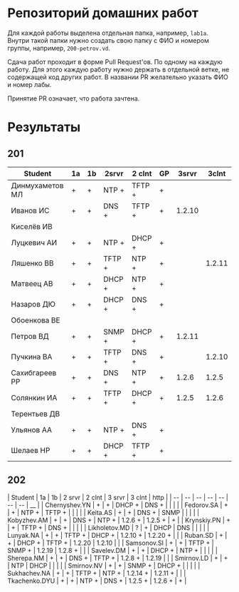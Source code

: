 # Репозиторий домашних работ

Для каждой работы выделена отдельная папка, например, `lab1a`.
Внутри такой папки нужно создать свою папку с ФИО и номером группы, например, `200-petrov.vd`.

Сдача работ проходит в форме Pull Request'ов.
По одному на каждую работу.
Для этого каждую работу нужно держать в отдельной ветке, не содержащей код других работ.
В названии PR желательно указать ФИО и номер лабы.

Принятие PR означает, что работа зачтена.

# Результаты

## 201

| Student         | 1a | 1b | 2srvr  | 2 clnt | GP | 3srvr  | 3clnt  |
|-----------------|----|----|--------|--------|----|--------|--------|
| Динмухаметов МЛ | +  | +  | NTP +  | TFTP + | +  |        |        |
| Иванов ИС       | +  | +  | DNS +  | TFTP + | +  | 1.2.10 |        |
| Киселёв ИВ      |    |    |        |        |    |        |        |
| Луцкевич АИ     | +  | +  | NTP +  | DHCP + | +  |        |        |
| Ляшенко ВВ      | +  | +  | TFTP + | NTP +  | +  |        | 1.2.11 |
| Матвеец АВ      | +  | +  | DHCP + | NTP +  | +  |        |        |
| Назаров ДЮ      | +  | +  | DHCP + | DNS +  | +  |        |        |
| Обоенкова ВE    |    |    |        |        |    |        |        |
| Петров ВД       | +  | +  | SNMP + | DHCP + | +  | 1.2.11 |        |
| Пучкина ВА      | +  | +  | TFTP + | DNS +  | +  |        | 1.2.10 |
| Сахибгареев РР  | +  | +  | DNS +  | NTP +  | +  | 1.2.6  | 1.2.5  |
| Солянкин ИА     | +  | +  | TFTP + | DHCP + | +  | 1.2.5  | 1.2.6  |
| Терентьев ДВ    |    |    |        |        |    |        |        |
| Ульянов АА      | +  | +  | NTP +  | DNS +  | +  |        |        |
| Шелаев НР       | +  | +  | DHCP + | TFTP + | +  |        |        |

## 202

| Student       | 1a | 1b | 2 srvr | 2 clnt | 3 srvr   | 3 clnt   | http |
| --            | -- | -- | --     | --     | --       | --       | __   |
| Chernyshev.YN | +  | +  | DHCP + | DNS +  |          |          |      |
| Fedorov.SA    | +  | +  | NTP +  | TFTP + |          |          |      |
| Keita.AS      | +  | +  | DNS +  | SNMP   |          |          |      |
| Kobyzhev.AM   | +  | +  | DNS +  | NTP +  | 1.2.6 +  | 1.2.5 +  | +    |
| Krynskiy.PN   | +  | +  | TFTP + | DNS +  |          |          |      |
| Likholetov.MD | ?  | +  | DHCP   | DNS    |          |          |      |
| Lunyak.NA     | +  | +  | TFTP + | DHCP + | 1.2.10 + | 1.2.20 + |      |
| Ruban.SD      | +  | +  | DHCP + | TFTP + | 1.2.20   | 1.2.10   |      |
| Samsonov.SI   | +  | +  | TFTP + | SNMP + | 1.2.19   | 1.2.8 +  |      |
| Savelev.DM    | +  | +  | DHCP + | NTP +  |          |          |      |
| Sherepa.NM    | +  | +  | DNS +  | TFTP + | 1.2.8 +  | 1.2.19   |      |
| Smirnov.LD    | +  | +  | NTP    | DHCP   |          |          |      |
| Smirnov.NV    | +  | +  | SNMP + | DHCP + |          |          |      |
| Sukhachev.NA  | +  | +  | TFTP + | NTP +  | 1.2.14 + | 1.2.11 + |      |
| Tkachenko.DYU | +  | +  | NTP +  | DNS +  | 1.2.5 +  | 1.2.6 +  | +    |

